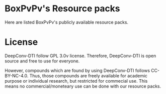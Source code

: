 # BoxPvPv's Resource packs

Here are listed BoxPvPv's publicly available resource packs.

# License

DeepConv-DTI follow GPL 3.0v license. Therefore, DeepConv-DTI is open source and free to use for everyone.

However, compounds which are found by using DeepConv-DTI follows CC-BY-NC-4.0. Thus, those compounds are freely available for academic purpose or individual research, but restricted for commecial use.
This means no commercial/moneteary use can be done with our resource packs.
